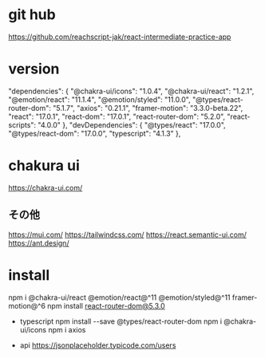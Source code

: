# git hub
https://github.com/reachscript-jak/react-intermediate-practice-app

# version
  "dependencies": {
    "@chakra-ui/icons": "1.0.4",
    "@chakra-ui/react": "1.2.1",
    "@emotion/react": "11.1.4",
    "@emotion/styled": "11.0.0",
    "@types/react-router-dom": "5.1.7",
    "axios": "0.21.1",
    "framer-motion": "3.3.0-beta.22",
    "react": "17.0.1",
    "react-dom": "17.0.1",
    "react-router-dom": "5.2.0",
    "react-scripts": "4.0.0"
  },
  "devDependencies": {
    "@types/react": "17.0.0",
    "@types/react-dom": "17.0.0",
    "typescript": "4.1.3"
  },

# chakura ui
https://chakra-ui.com/
## その他
https://mui.com/
https://tailwindcss.com/
https://react.semantic-ui.com/
https://ant.design/

# install
npm i @chakra-ui/react @emotion/react@^11 @emotion/styled@^11 framer-motion@^6
npm install react-router-dom@5.3.0
* typescript
npm install --save @types/react-router-dom
npm i @chakra-ui/icons
npm i axios

* api
https://jsonplaceholder.typicode.com/users